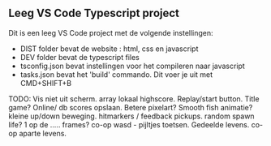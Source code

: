 ## Leeg VS Code Typescript project

Dit is een leeg VS Code project met de volgende instellingen:
- DIST folder bevat de website : html, css en javascript
- DEV folder bevat de typescript files
- tsconfig.json bevat instellingen voor het compileren naar javascript
- tasks.json bevat het 'build' commando. Dit voer je uit met CMD+SHIFT+B

TODO:
Vis niet uit scherm. 
array lokaal highscore. Replay/start button.  Title game?
Online/ db scores opslaan.
Betere pixelart? 
Smooth fish animatie? kleine up/down beweging.
hitmarkers / feedback pickups.
random spawn life? 1 op de ..... frames?
co-op wasd - pijltjes toetsen. Gedeelde levens.
co-op aparte levens.